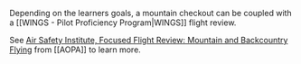 Depending on the learners goals, a mountain checkout can be coupled with a [[WINGS - Pilot Proficiency Program|WINGS]] flight review.

See [Air Safety Institute, Focused Flight Review: Mountain and Backcountry Flying](https://www.faasafety.gov/WINGS/pub/accreditedactivities/accreditedActivityViewer.aspx?aaid=%2051230) from [[AOPA]] to learn more.